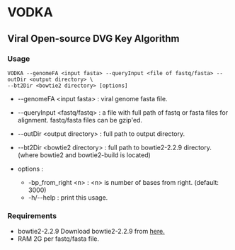 # VODKA
## Viral Open-source DVG Key Algorithm

### Usage

    VODKA --genomeFA <input fasta> --queryInput <file of fastq/fasta> --outDir <output directory> \
    --bt2Dir <bowtie2 directory> [options]

* --genomeFA &lt;input fasta> : viral genome fasta file.
* --queryInput &lt;fastq/fastq> : a file with full path of fastq or fasta files for alignment. fastq/fasta files can be gzip'ed.
* --outDir &lt;output directory> : full path to output directory.
* --bt2Dir &lt;bowtie2 directory> : full path to bowtie2-2.2.9 directory. (where bowtie2 and bowtie2-build is located)

* options : <br>
    * -bp_from_right &lt;n> : &lt;n> is number of bases from right. (default: 3000)
    * -h/--help : print this usage.

### Requirements
* bowtie2-2.2.9 
Download bowtie2-2.2.9 from [here.](https://sourceforge.net/projects/bowtie-bio/files/bowtie2/2.2.9)
* RAM
2G per fastq/fasta file. 

